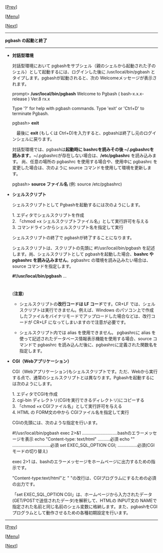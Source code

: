 \[[Prev](../usage-j.md)\]

\[[Menu](../usage-j.md)\]

\[[Next](./usage02-j.md)\]

* * *

**pgbash の起動と終了**  

* * *

  

*   **対話型環境**  
      
    対話型環境において pgbashをサブシェル（親のシェルから起動された子のシェル）として起動するには、ログインした後に /usr/local/bin/pgbash とタイプします。pgbashが起動されると、次の Welcomeメッセージが表示されます。  
      
    
      prompt> **/usr/local/bin/pgbash**
      Welcome to Pgbash ( bash-x.x.x-release ) Ver.8 rx.x
    
      Type '?'  for help with pgbash commands.
      Type 'exit' or 'Ctrl+D' to terminate Pgbash.
    
      pgbash> **exit**
    
      
    　最後に **exit** (もしくは Ctrl+D)を入力すると、pgbashは終了し元のログインシェルに戻ります。  
      
    対話型環境では、pgbashは**起動時に bashrcを読みその後 ~/.pgbashrcを読みます**。~/.pgbashrcが存在しない場合は、**/etc/pgbashrc** を読み込みます。 尚、任意の場所の pgbashrc を使用する場合や、使用中に pgbashrc を変更した場合は、次のように source コマンドを使用して環境を更新します。  
      
    pgbash> **source ファイル名** (例: source /etc/pgbashrc)  
      
    
*   **シェルスクリプト**  
      
    シェルスクリプトとして Pgbashを起動するには次のようにします。  
      
    1\. エディタでシェルスクリプトを作成  
    2\. 「chmod +x シェルスクリプトファイル名」として実行許可を与える  
    3\. コマンドラインからシェルスクリプト名を指定して実行  
      
    シェルスクリプトの終了で pgbashが終了することになります。  
      
    シェルスクリプトは、スクリプトの先頭に #!/usr/local/bin/pgbash を記述します。尚、シェルスクリプトとして pgbashを起動した場合、**bashrc や pgbashrc を読み込みません**。pgbashrc の環境を読み込みたい場合は、source コマンドを指定します。  
      
    
    **#!/usr/local/bin/pgbash** 
    ...
    #
    
      
    (**注意**)  
    
    *   シェルスクリプトの**改行コードは LF コード**です。CR+LF では、シェルスクリプトは実行できません。例えば、Windows のパソコン上で作成したファイルをバイナリモードでアップロードした場合などは、改行コードが CR+LF になってしまいますので注意が必要です。  
          
        
    *   シェルスクリプト内では alias を使用できません。 pgbashrcに alias を使って記述されたデータベース情報表示機能を使用する場合、source コマンドで pgbashrc を読み込んだ後に、pgbashrcに定義された関数名を指定します。  
        
    
      
    
*   **CGI（Webアプリケーション）**  
      
    CGI（Webアプリケーション)もシェルスクリプトです。ただ、Webから実行する点で、通常のシェルスクリプトとは異なります。Pgbashを起動するには次のようにします。  
      
    1\. エディタでCGIを作成  
    2\. cgi-bin ディレクトリ(CGIを実行できるディレクトリ)にコピーする  
    3\. 「chmod +x CGIファイル名」として実行許可を与える  
    4\. HTML の FORM文の中から CGIファイル名を指定して実行  
      
    CGIの先頭には、次のような指定を行います。  
      
    
    #!/usr/local/bin/pgbash 
    exec 2>&1   .............................bashのエラーメッセージを表示
    echo "Content-type: text/html" ..........必須
    echo ""   ...............................必須
    set EXEC\_SQL\_OPTION CGI; ................必須(CGIモードの切り替え) 
    
      
    exec 2>1 は、bashのエラーメッセージをホームページに出力するための指示です。  
      
    "Content-type:text/html"と " "の改行は、CGIプログラムにするための必須の出力です。  
      
    「set EXEC\_SQL\_OPTION CGI」は、ホームページから入力されたデータ(GET/POSTで送信されたデータ)を解釈して、HTMLの INPUT文の NAMEで指定された名前と同じ名前のシェル変数に格納します。また、pgbashをCGIプログラムとして動作させるための各種初期設定を行います。  
    

* * *

\[[Prev](../usage-j.md)\]

\[[Menu](../usage-j.md)\]

\[[Next](./usage02-j.md)\]
